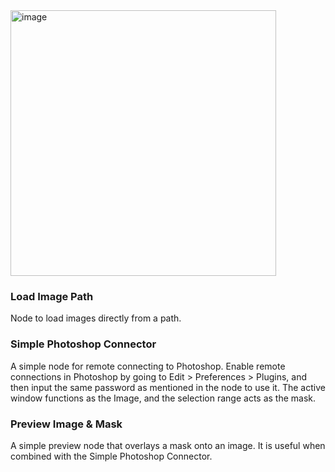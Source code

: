 <img width="425" alt="image" src="https://github.com/za-wa-n-go/ComfyUI_Zwng_Nodes/assets/118154415/b344f321-688a-4776-b99d-0d5e6d8ba667">

### Load Image Path
Node to load images directly from a path.

### Simple Photoshop Connector
A simple node for remote connecting to Photoshop. Enable remote connections in Photoshop by going to Edit > Preferences > Plugins, and then input the same password as mentioned in the node to use it.
The active window functions as the Image, and the selection range acts as the mask.

### Preview Image & Mask
A simple preview node that overlays a mask onto an image.
It is useful when combined with the Simple Photoshop Connector.
